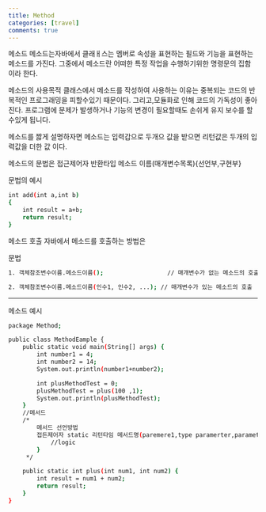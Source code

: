```yaml
---
title: Method
categories: [travel]
comments: true
---
```

메소드
메소드는자바에서 클래ㅐ스는 멤버로 속성을 표현하는 필드와 기능을 표현하는 메소드를 가진다.
그중에서 메소드란 어떠한 특정 작업을 수행하기위한 명령문의 집함 이라 한다.

메소드의 사용목적
클래스에서 메소드를 작성하여 사용하는 이유는 중복되는 코드의 반복적인 프로그래밍을 피할수있기 때문이다.
그리고,모듈화로 인해 코드의 가독성이 좋아진다.
프로그램에 문제가 발생하거나 기능의 변경이 필요할때도 손쉬게 유지 보수를 할수있게 됩니다.

메소드를 짫게 설명하자면 메소드는 입력갑으로 두개으 값을 받으면 리턴값은 두개의 입력값을 더한 값 이다.

메소드의 문법은 
접근제어자 반환타입 메소드 이름(매개변수목록){선언부,구현부}

문법의 예시
```bash
int add(int a,int b)
{
    int result = a+b;
    return result;
}
```

메소드 호출
자바에서 메소드를 호출하는 방법은

문법
```bash
1. 객체참조변수이름.메소드이름();                  // 매개변수가 없는 메소드의 호출

2. 객체참조변수이름.메소드이름(인수1, 인수2, ...); // 매개변수가 있는 메소드의 호출
```
----------------------------------------------------------------------
메소드 예시
```bash
package Method;

public class MethodEample {
    public static void main(String[] args) {
        int number1 = 4;
        int number2 = 14;
        System.out.println(number1+number2);

        int plusMethodTest = 0;
        plusMethodTest = plus(100 ,1);
        System.out.println(plusMethodTest);
    }
    //메서드
    /*
        메서드 선언방법
        접든제어자 static 리턴타임 메서드명(paremere1,type paramerter,parameter type parameter2 ....) {
            //logic
        }
     */

    public static int plus(int num1, int num2) {
        int result = num1 + num2;
        return result;
    }
}
```